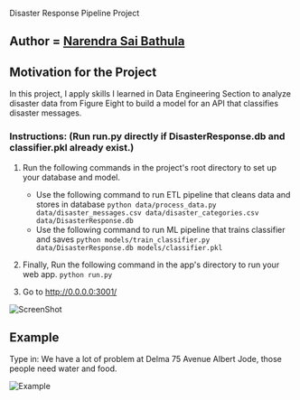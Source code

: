 Disaster Response Pipeline Project
## Author = [Narendra Sai Bathula](https://github.com/Narendrasai-Bathula)

## Motivation for the Project

In this project, I apply skills I learned in Data Engineering Section to analyze disaster data from Figure Eight to build a model for an API that classifies disaster messages.


### Instructions: (Run run.py directly if DisasterResponse.db and classifier.pkl already exist.)
1. Run the following commands in the project's root directory to set up your database and model.

    - Use the following command to run ETL pipeline that cleans data and stores in database
        `python data/process_data.py data/disaster_messages.csv data/disaster_categories.csv data/DisasterResponse.db`
    - Use the following command to run ML pipeline that trains classifier and saves
        `python models/train_classifier.py data/DisasterResponse.db models/classifier.pkl`

2. Finally, Run the following command in the app's directory to run your web app.
    `python run.py`

3. Go to http://0.0.0.0:3001/

![ScreenShot](imgage.png)

## Example
Type in: We have a lot of problem at Delma 75 Avenue Albert Jode, those people need water and food.

![Example](SampleImage.png)
